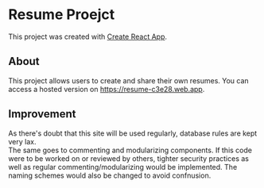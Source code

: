# Resume Proejct

This project was created with [Create React App](https://github.com/facebook/create-react-app).

## About

This project allows users to create and share their own resumes.
You can access a hosted version on https://resume-c3e28.web.app.

## Improvement

As there's doubt that this site will be used regularly, database rules are kept very lax.  
The same goes to commenting and modularizing components.
If this code were to be worked on or reviewed by others, tighter security practices 
as well as regular commenting/modularizing would be implemented.
The naming schemes would also be changed to avoid confnusion.
